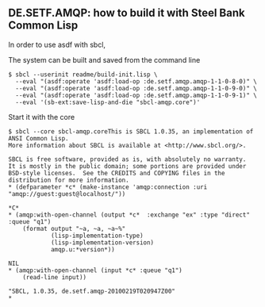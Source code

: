 
DE.SETF.AMQP: how to build it with Steel Bank Common Lisp
------------

In order to use asdf with sbcl, 

The system can be built and saved from the command line

    $ sbcl --userinit readme/build-init.lisp \
      --eval "(asdf:operate 'asdf:load-op :de.setf.amqp.amqp-1-1-0-8-0)" \
      --eval "(asdf:operate 'asdf:load-op :de.setf.amqp.amqp-1-1-0-9-0)" \
      --eval "(asdf:operate 'asdf:load-op :de.setf.amqp.amqp-1-1-0-9-1)" \
      --eval '(sb-ext:save-lisp-and-die "sbcl-amqp.core")'

Start it with the core

    $ sbcl --core sbcl-amqp.coreThis is SBCL 1.0.35, an implementation of ANSI Common Lisp.
    More information about SBCL is available at <http://www.sbcl.org/>.
    
    SBCL is free software, provided as is, with absolutely no warranty.
    It is mostly in the public domain; some portions are provided under
    BSD-style licenses.  See the CREDITS and COPYING files in the
    distribution for more information.
    * (defparameter *c* (make-instance 'amqp:connection :uri "amqp://guest:guest@localhost/"))
    
    *C*
    * (amqp:with-open-channel (output *c*  :exchange "ex" :type "direct" :queue "q1")
        (format output "~a, ~a, ~a~%"
                (lisp-implementation-type)
                (lisp-implementation-version)
                amqp.u:*version*))
    
    NIL
    * (amqp:with-open-channel (input *c* :queue "q1")
        (read-line input))
    
    "SBCL, 1.0.35, de.setf.amqp-20100219T020947Z00"
    * 
    